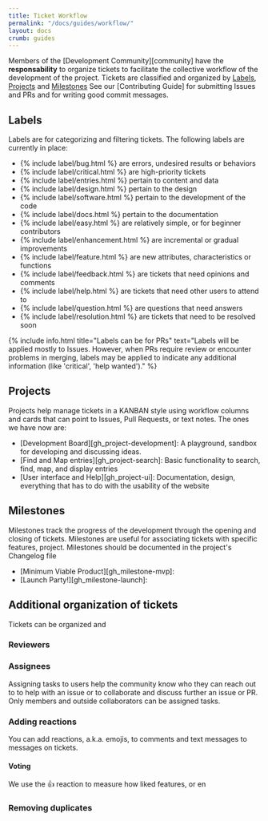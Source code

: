 ```yaml
---
title: Ticket Workflow
permalink: "/docs/guides/workflow/"
layout: docs
crumb: guides
---
```


Members of the [Development Community][community] have the **responsability** to organize tickets to facilitate the collective workflow of the development of the project. Tickets are classified and organized by [Labels](#labels), [Projects](#projects) and [Milestones](#milestones)
See our [Contributing Guide] for submitting Issues and PRs and for writing good commit messages.

## Labels
Labels are for categorizing and filtering tickets. The following labels are currently in place:
- {% include label/bug.html %} are errors, undesired results or behaviors
- {% include label/critical.html %} are high-priority tickets
- {% include label/entries.html %} pertain to content and data
- {% include label/design.html %} pertain to the design
- {% include label/software.html %} pertain to the development of the code
- {% include label/docs.html %} pertain to the documentation
- {% include label/easy.html %} are relatively simple, or for beginner contributors
- {% include label/enhancement.html %} are incremental or gradual improvements
- {% include label/feature.html %} are new attributes, characteristics or functions
- {% include label/feedback.html %} are tickets that need opinions and comments
- {% include label/help.html %} are tickets that need other users to attend to
- {% include label/question.html %} are questions that need answers
- {% include label/resolution.html %} are tickets that need to be resolved soon

{% include info.html title="Labels can be for PRs" text="Labels will be applied mostly to Issues. However, when PRs require review or encounter problems in merging, labels may be applied to indicate any additional information (like 'critical', 'help wanted')." %}

## Projects
Projects help manage tickets in a KANBAN style using workflow columns and cards that can point to Issues, Pull Requests, or text notes. The ones we have now are:

- [Development Board][gh_project-development]: A playground, sandbox for developing and discussing ideas.
- [Find and Map entries][gh_project-search]: Basic functionality to search, find, map, and display entries
- [User interface and Help][gh_project-ui]: Documentation, design, everything that has to do with the usability of the website

## Milestones
Milestones track the progress of the development through the opening and closing of tickets. Milestones are useful for associating tickets with specific features, project. Milestones should be documented in the project's Changelog file

- [Minimum Viable Product][gh_milestone-mvp]:
- [Launch Party!][gh_milestone-launch]:

## Additional organization of tickets
Tickets can be organized and

### Reviewers


### Assignees
Assigning tasks to users help the community know who they can reach out to to help with an issue or to collaborate and discuss further an issue or PR. Only members and outside collaborators can be assigned tasks.




### Adding reactions
You can add reactions, a.k.a. emojis, to comments and text messages to messages on tickets.

#### Voting
We use the :+1: reaction to measure how liked features, or en

### Removing duplicates
